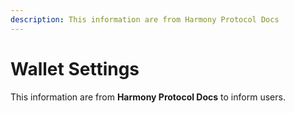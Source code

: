 ```yaml
---
description: This information are from Harmony Protocol Docs
---
```


# Wallet Settings

This information are from **Harmony Protocol Docs** to inform users.
